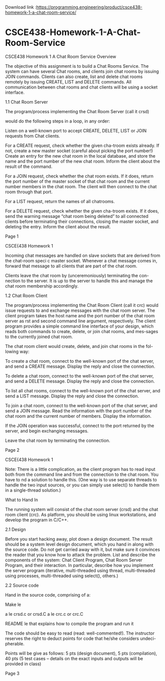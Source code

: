 Download link :https://programming.engineering/product/csce438-homework-1-a-chat-room-service/

# CSCE438-Homework-1-A-Chat-Room-Service
CSCE438 Homework 1 A Chat Room Service
Overview

The objective of this assignment is to build a Chat Rooms Service. The system can have several Chat rooms, and clients join chat rooms by issuing JOIN commands. Clients can also create, list and delete chat rooms remotely by issuing CREATE, LIST and DELETE commands. All communication between chat rooms and chat clients will be using a socket interface.

1.1 Chat Room Server

The program/process implementing the Chat Room Server (call it crsd)

would do the following steps in a loop, in any order:

Listen on a well-known port to accept CREATE, DELETE, LIST or JOIN requests from Chat clients.

For a CREATE <chatroom name> request, check whether the given cha-troom exists already. If not, create a new master socket (careful about picking the port number!) Create an entry for the new chat room in the local database, and store the name and the port number of the new chat room. Inform the client about the result of the command.

For a JOIN <chatroom name> request, check whether the chat room exists. If it does, return the port number of the master socket of that chat room and the current number members in the chat room. The client will then connect to the chat room through that port.

For a LIST request, return the names of all chatrooms.

For a DELETE <chatroom name> request, check whether the given cha-troom exists. If it does, send the warning message “chat room being deleted” to all connected clients before terminating their connections, closing the master socket, and deleting the entry. Inform the client about the result.

Page 1


CSCE{438 Homework 1

Incoming chat messages are handled on slave sockets that are derived from the chat-room speci c master socket. Whenever a chat message comes in, forward that message to all clients that are part of the chat room.

Clients leave the chat room by (unceremoniously) terminating the con-nection to the server. It is up to the server to handle this and manage the chat room membership accordingly.

1.2 Chat Room Client

The program/process implementing the Chat Room Client (call it crc) would issue requests to and exchange messages with the chat room server. The client program takes the host name and the port number of the chat room server as rst and second command line argument, respectively. The client program provides a simple command line interface of your design, which reads both commands to create, delete, or join chat rooms, and mes-sages to the currently joined chat room.

The chat room client would create, delete, and join chat rooms in the fol-lowing way:

To create a chat room, connect to the well-known port of the chat server, and send a CREATE <chatroom name> message. Display the reply and close the connection.

To delete a chat room, connect to the well-known port of the chat server, and send a DELETE <chatroom name> message. Display the reply and close the connection.

To list all chat rooms, connect to the well-known port of the chat server, and send a LIST message. Display the reply and close the connection.

To join a chat room, connect to the well-known port of the chat server, and send a JOIN <chatroom name> message. Read the information with the port number of the chat room and the current number of members. Display the information.

If the JOIN operation was successful, connect to the port returned by the server, and begin exchanging messages.

Leave the chat room by terminating the connection.

Page 2


CSCE{438 Homework 1

Note: There is a little complication, as the client program has to read input both from the command line and from the connection to the chat room. You have to nd a solution to handle this. (One way is to use separate threads to handle the two input sources, or you can simply use select() to handle them in a single-thread solution.)

What to Hand In

The running system will consist of the chat room server (crsd) and the chat room client (crc). As platform, you should be using linux workstations, and develop the program in C/C++.

2.1 Design

Before you start hacking away, plot down a design document. The result should be a system level design document, which you hand in along with the source code. Do not get carried away with it, but make sure it convinces the reader that you know how to attack the problem. List and describe the components of the system: Chat Client Program, Chat Room Server Program, and their interaction. In particular, describe how you implement the server program (iterative, multi-threaded using thread, multi-threaded using processes, multi-threaded using select(), others.)

2.2 Source code

Hand in the source code, comprising of a:

Make le

a le crsd.c or crsd.C a le crc.c or crc.C

README le that explains how to compile the program and run it

The code should be easy to read (read: well-commented!). The instructor reserves the right to deduct points for code that he/she considers undeci-pherable.

Points will be give as follows: 5 pts (design document), 5 pts (compilation), 40 pts (5 test cases – details on the exact inputs and outputs will be provided in class)

Page 3
